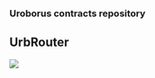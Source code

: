 ### Uroborus contracts repository

UrbRouter
---
![](https://user-images.githubusercontent.com/54711921/205043910-7a67c0a6-3438-4918-b9ae-024d8d182210.png
)
